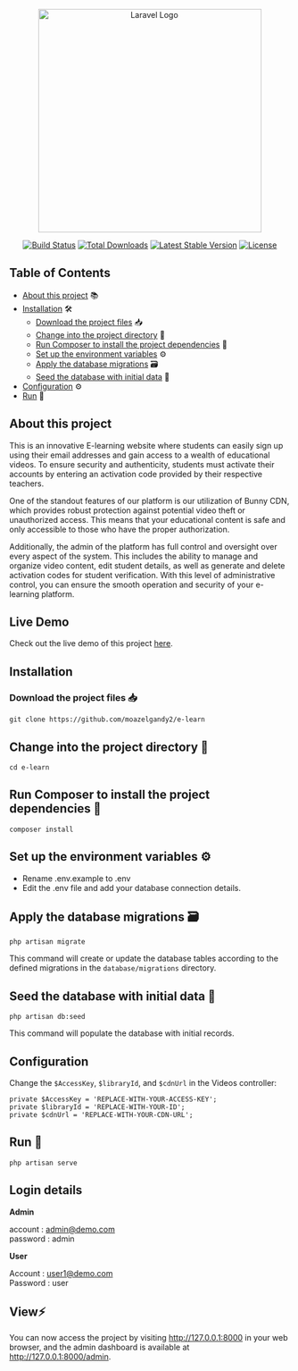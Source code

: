 <p align="center"><a href="https://laravel.com" target="_blank"><img src="https://raw.githubusercontent.com/laravel/art/master/logo-lockup/5%20SVG/2%20CMYK/1%20Full%20Color/laravel-logolockup-cmyk-red.svg" width="400" alt="Laravel Logo"></a></p>

<p align="center">
  <a href="https://github.com/laravel/framework/actions"><img src="https://github.com/laravel/framework/workflows/tests/badge.svg" alt="Build Status"></a>
  <a href="https://packagist.org/packages/laravel/framework"><img src="https://img.shields.io/packagist/dt/laravel/framework" alt="Total Downloads"></a>
  <a href="https://packagist.org/packages/laravel/framework"><img src="https://img.shields.io/packagist/v/laravel/framework" alt="Latest Stable Version"></a>
  <a href="https://packagist.org/packages/laravel/framework"><img src="https://img.shields.io/packagist/l/laravel/framework" alt="License"></a>
</p>

## Table of Contents
- [About this project](#about-this-project) 📚
- [Installation](#installation) 🛠️
  - [Download the project files](#download-the-project-files-) 📥
  - [Change into the project directory](#change-into-the-project-directory-) 📂
  - [Run Composer to install the project dependencies](#run-composer-to-install-the-project-dependencies-) 🚀
  - [Set up the environment variables](#set-up-the-environment-variables-%EF%B8%8F) ⚙️
  - [Apply the database migrations](#apply-the-database-migrations-%EF%B8%8F) 🗃️
  - [Seed the database with initial data](#seed-the-database-with-initial-data-) 🌱
- [Configuration](#configuration) ⚙️
- [Run](#run) 🚀

## About this project

This is an innovative E-learning website where students can easily sign up using their email addresses and gain access to a wealth of educational videos. To ensure security and authenticity, students must activate their accounts by entering an activation code provided by their respective teachers.

One of the standout features of our platform is our utilization of Bunny CDN, which provides robust protection against potential video theft or unauthorized access. This means that your educational content is safe and only accessible to those who have the proper authorization.

Additionally, the admin of the platform has full control and oversight over every aspect of the system. This includes the ability to manage and organize video content, edit student details, as well as generate and delete activation codes for student verification. With this level of administrative control, you can ensure the smooth operation and security of your e-learning platform.
## Live Demo
Check out the live demo of this project [here](https://e-learn.fly.dev/home).

## Installation

### Download the project files 📥

```
git clone https://github.com/moazelgandy2/e-learn
```
## Change into the project directory 📂
```
cd e-learn
```
## Run Composer to install the project dependencies 🚀
```
composer install
```

## Set up the environment variables ⚙️
<ul>
    <li>Rename .env.example to .env</li>
    <li>Edit the .env file and add your database connection details.</li>
</ul>

## Apply the database migrations 🗃️
```
php artisan migrate
```
This command will create or update the database tables according to the defined migrations in the `database/migrations` directory.

## Seed the database with initial data 🌱

```
php artisan db:seed
```
This command will populate the database with initial records.

## Configuration

Change the `$AccessKey`, `$libraryId`, and `$cdnUrl` in the Videos controller:
```
private $AccessKey = 'REPLACE-WITH-YOUR-ACCESS-KEY';
private $libraryId = 'REPLACE-WITH-YOUR-ID';
private $cdnUrl = 'REPLACE-WITH-YOUR-CDN-URL';
```
## Run 🚀
```
php artisan serve
```
## Login details

<strong>Admin</strong>

account : admin@demo.com
<br>
password : admin

<strong>User</strong>

Account : user1@demo.com
<br>
Password : user
## View⚡
You can now access the project by visiting http://127.0.0.1:8000 in your web browser, and the admin dashboard is available at http://127.0.0.1:8000/admin.

